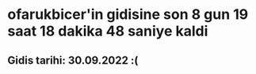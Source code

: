 # ofarukbicer'in gidisine son 8 gun 19 saat 18 dakika 48 saniye kaldi

## Gidis tarihi: 30.09.2022 :(